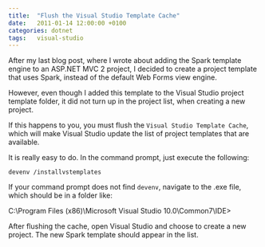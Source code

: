 ```yaml
---
title:	"Flush the Visual Studio Template Cache"
date:	2011-01-14 12:00:00 +0100
categories: dotnet
tags: 	visual-studio
---
```



After my last blog post, where I wrote about adding the Spark template engine to
an ASP.NET MVC 2 project, I decided to create a project template that uses Spark,
instead of the default Web Forms view engine.

However, even though I added this template to the Visual Studio project template
folder, it did not turn up in the project list, when creating a new project.

If this happens to you, you must flush the `Visual Studio Template Cache`, which
will make Visual Studio update the list of project templates that are available.

It is really easy to do. In the command prompt, just execute the following:

	devenv /installvstemplates

If your command prompt does not find `devenv`, navigate to the .exe file, which
should be in a folder like:

   C:\Program Files (x86)\Microsoft Visual Studio 10.0\Common7\IDE>

After flushing the cache, open Visual Studio and choose to create a new project.
The new Spark template should appear in the list.